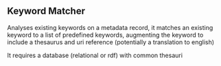 
## Keyword Matcher

Analyses existing keywords on a metadata record, it matches an existing keyword to a list of predefined keywords, augmenting the keyword to include a thesaurus and uri reference (potentially a translation to english)

It requires a database (relational or rdf) with common thesauri


